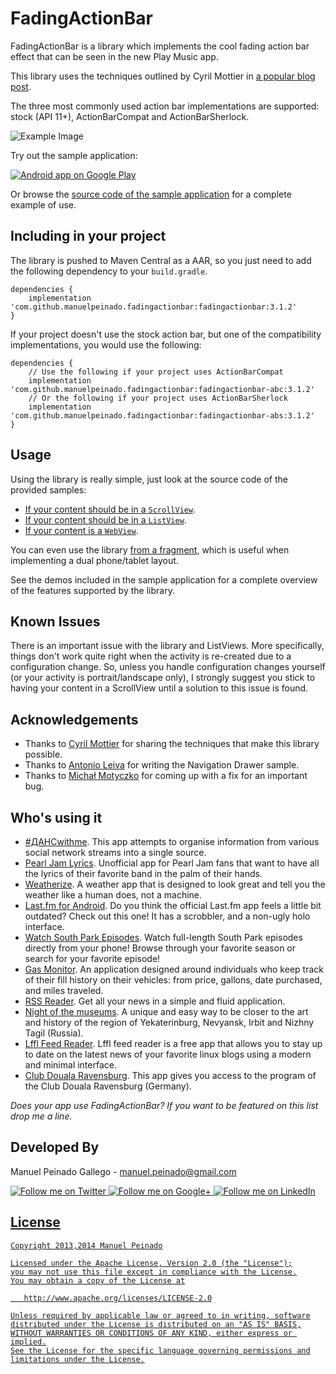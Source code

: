 FadingActionBar
==================

FadingActionBar is a library which implements the cool fading action bar effect that can be seen in the new Play Music app.

This library uses the techniques outlined by Cyril Mottier in [a popular blog post][1].

The three most commonly used action bar implementations are supported: stock (API 11+), ActionBarCompat and ActionBarSherlock.

![Example Image][2]

Try out the sample application:

<a href="https://play.google.com/store/apps/details?id=com.manuelpeinado.fadingactionbar.demo">
  <img alt="Android app on Google Play"
       src="https://developer.android.com/images/brand/en_app_rgb_wo_45.png" />
</a>

Or browse the [source code of the sample application][3] for a complete example of use.

Including in your project
-------------------------

The library is pushed to Maven Central as a AAR, so you just need to add the following dependency to your `build.gradle`.
    
    dependencies {
        implementation 'com.github.manuelpeinado.fadingactionbar:fadingactionbar:3.1.2'
    }
    
If your project doesn't use the stock action bar, but one of the compatibility implementations, you would use the following:

    dependencies {
        // Use the following if your project uses ActionBarCompat
        implementation 'com.github.manuelpeinado.fadingactionbar:fadingactionbar-abc:3.1.2'
        // Or the following if your project uses ActionBarSherlock
        implementation 'com.github.manuelpeinado.fadingactionbar:fadingactionbar-abs:3.1.2'
    }


Usage
-----

Using the library is really simple, just look at the source code of the provided samples:

* [If your content should be in a `ScrollView`][4].
* [If your content should be in a `ListView`][5].
* [If your content is a `WebView`][6].

You can even use the library [from a fragment][7], which is useful when implementing a dual phone/tablet layout.

See the demos included in the sample application for a complete overview of the features supported by the library.

Known Issues
------------

There is an important issue with the library and ListViews. More specifically, things don't work quite right when the activity is re-created due to a configuration change. So, unless you handle configuration changes yourself (or your activity is portrait/landscape only), I strongly suggest you stick to having your content in a ScrollView until a solution to this issue is found.


Acknowledgements
--------------------

* Thanks to [Cyril Mottier][8] for sharing the techniques that make this library possible.
* Thanks to [Antonio Leiva][9] for writing the Navigation Drawer sample.
* Thanks to [Michał Motyczko][10] for coming up with a fix for an important bug.


Who's using it
--------------

* [#ДАНСwithme][11]. This app attempts to organise information from various social network streams into a single source.
* [Pearl Jam Lyrics][12]. Unofficial app for Pearl Jam fans that want to have all the lyrics of their favorite band in the palm of their hands.
* [Weatherize][13]. A weather app that is designed to look great and tell you the weather like a human does, not a machine.
* [Last.fm for Android][14]. Do you think the official Last.fm app feels a little bit outdated? Check out this one! It has a scrobbler, and a non-ugly holo interface.
* [Watch South Park Episodes][15]. Watch full-length South Park episodes directly from your phone! Browse through your favorite season or search for your favorite episode!
* [Gas Monitor][16]. An application designed around individuals who keep track of their fill history on their vehicles: from price, gallons, date purchased, and miles traveled.
* [RSS Reader][17]. Get all your news in a simple and fluid application.
* [Night of the museums][18]. A unique and easy way to be closer to the art and history of the region of Yekaterinburg, Nevyansk, Irbit and Nizhny Tagil (Russia).
* [Lffl Feed Reader][19]. Lffl feed reader is a free app that allows you to stay up to date on the latest news of your favorite linux blogs using a modern and minimal interface.
* [Club Douala Ravensburg][20]. This app gives you access to the program of the Club Douala Ravensburg (Germany).

*Does your app use FadingActionBar? If you want to be featured on this list drop me a line.*


Developed By
--------------------

Manuel Peinado Gallego - <manuel.peinado@gmail.com>

<a href="https://twitter.com/mpg2">
  <img alt="Follow me on Twitter"
       src="https://raw.github.com/ManuelPeinado/NumericPageIndicator/master/art/twitter.png" />
</a>
<a href="https://plus.google.com/106514622630861903655">
  <img alt="Follow me on Google+"
       src="https://raw.github.com/ManuelPeinado/NumericPageIndicator/master/art/google-plus.png" />
</a>
<a href="http://www.linkedin.com/pub/manuel-peinado-gallego/1b/435/685">
  <img alt="Follow me on LinkedIn"
       src="https://raw.github.com/ManuelPeinado/NumericPageIndicator/master/art/linkedin.png" />


License
-----------

    Copyright 2013,2014 Manuel Peinado

    Licensed under the Apache License, Version 2.0 (the "License");
    you may not use this file except in compliance with the License.
    You may obtain a copy of the License at

       http://www.apache.org/licenses/LICENSE-2.0

    Unless required by applicable law or agreed to in writing, software
    distributed under the License is distributed on an "AS IS" BASIS,
    WITHOUT WARRANTIES OR CONDITIONS OF ANY KIND, either express or implied.
    See the License for the specific language governing permissions and
    limitations under the License.




 [1]: http://cyrilmottier.com/2013/05/24/pushing-the-actionbar-to-the-next-level/
 [2]: https://raw.github.com/ManuelPeinado/FadingActionBar/master/art/readme_pic.png
 [3]: https://github.com/ManuelPeinado/FadingActionBar/tree/master/samples-stock
 [4]: https://github.com/ManuelPeinado/FadingActionBar/blob/master/samples-stock/src/com/manuelpeinado/fadingactionbar/demo/ScrollViewActivity.java
 [5]: https://github.com/ManuelPeinado/FadingActionBar/blob/master/samples-stock/src/com/manuelpeinado/fadingactionbar/demo/ListViewActivity.java
 [6]: https://github.com/ManuelPeinado/FadingActionBar/blob/master/samples-stock/src/com/manuelpeinado/fadingactionbar/demo/WebViewActivity.java
 [7]: https://github.com/ManuelPeinado/FadingActionBar/blob/master/samples-stock/src/com/manuelpeinado/fadingactionbar/demo/SampleFragment.java
 [8]: http://cyrilmottier.com
 [9]: https://github.com/antoniolg
 [10]: https://github.com/mozarcik/
 [11]: https://play.google.com/store/apps/details?id=com.yavorivanov.android.danswithme
 [12]: https://play.google.com/store/apps/details?id=com.juannale.pearljamlyricsapp
 [13]: https://play.google.com/store/apps/details?id=com.etheralstudios.weatherize
 [14]: https://play.google.com/store/apps/details?id=com.garli.lastfm
 [15]: https://play.google.com/store/apps/details?id=com.praxis.splol
 [16]: https://play.google.com/store/apps/details?id=com.designloaf.gasmonitor
 [17]: https://play.google.com/store/apps/details?id=com.simukoni.mobile.rss
 [18]: https://play.google.com/store/apps/details?id=ru.xlebstudio.nightmuseum
 [19]: https://play.google.com/store/apps/details?id=com.ivanenr.lfflfeedreader
 [20]: https://play.google.com/store/apps/details?id=com.mikebdev.douala
